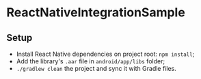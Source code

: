 # ReactNativeIntegrationSample

## Setup

* Install React Native dependencies on project root: `npm install`;
* Add the library's `.aar` file in `android/app/libs` folder;
* `./gradlew clean` the project and sync it with Gradle files.
